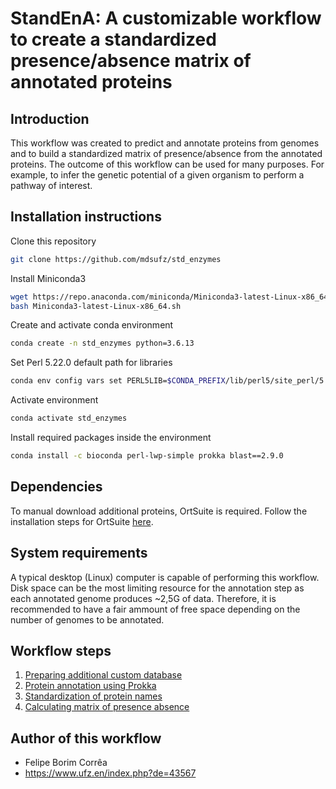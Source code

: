 # StandEnA: A customizable workflow to create a standardized presence/absence matrix of annotated proteins

## Introduction
This workflow was created to predict and annotate proteins 
from genomes and to build a standardized matrix of presence/absence from the annotated proteins.
The outcome of this workflow can be used for many purposes. For example, to infer the genetic potential 
of a given organism to perform a pathway of interest.

## Installation instructions
Clone this repository
```bash
git clone https://github.com/mdsufz/std_enzymes
```
Install Miniconda3
```bash
wget https://repo.anaconda.com/miniconda/Miniconda3-latest-Linux-x86_64.sh
bash Miniconda3-latest-Linux-x86_64.sh
```
Create and activate conda environment
```bash
conda create -n std_enzymes python=3.6.13
```

Set Perl 5.22.0 default path for libraries
```bash
conda env config vars set PERL5LIB=$CONDA_PREFIX/lib/perl5/site_perl/5.22.0/ -n std_enzymes
```

Activate environment
```bash
conda activate std_enzymes
```

Install required packages inside the environment
```bash
conda install -c bioconda perl-lwp-simple prokka blast==2.9.0
```
## Dependencies
To manual download additional proteins, OrtSuite is required. 
Follow the installation steps for OrtSuite [here](https://github.com/mdsufz/OrtSuite/).

## System requirements
A typical desktop (Linux) computer is capable of performing this workflow.
Disk space can be the most limiting resource for the annotation step as each annotated genome produces ~2,5G of data. Therefore, it is recommended to have a fair ammount of free space depending on the number of genomes to be annotated.


## Workflow steps
1. [Preparing additional custom database](docs/CUSTOMDB.md)
2. [Protein annotation using Prokka](docs/ANNOTATION.md)
3. [Standardization of protein names](docs/STANDARDIZING.md)
4. [Calculating matrix of presence absence](docs/PRESABS.md)

## Author of this workflow
- Felipe Borim Corrêa
- https://www.ufz.en/index.php?de=43567

